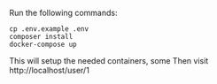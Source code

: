 Run the following commands:
```
cp .env.example .env
composer install
docker-compose up
```

This will setup the needed containers, some 
Then visit http://localhost/user/1